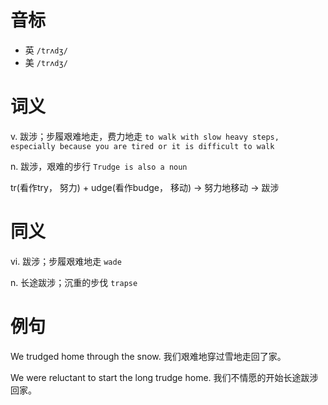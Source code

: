 # 音标

- 英 `/trʌdʒ/`
- 美 `/trʌdʒ/`

# 词义

v. 跋涉；步履艰难地走，费力地走
`to walk with slow heavy steps, especially because you are tired or it is difficult to walk`

n. 跋涉，艰难的步行
`Trudge is also a noun`



tr(看作try， 努力) + udge(看作budge， 移动) → 努力地移动 → 跋涉

# 同义

vi. 跋涉；步履艰难地走
`wade`

n. 长途跋涉；沉重的步伐
`trapse`

# 例句

We trudged home through the snow.
我们艰难地穿过雪地走回了家。

We were reluctant to start the long trudge home.
我们不情愿的开始长途跋涉回家。


